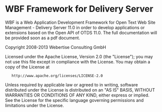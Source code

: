 WBF Framework for Delivery Server 
=================================

WBF is a Web Application Development Framework for Open Text Web Site Management - 
Delivery Server 11.0 in order to develop applications or extensions based on the Open API 
of OTDS 11.0. The full documentation will be provided soon as a pdf document.

Copyright 2008-2013 Webertise Consulting GmbH

   Licensed under the Apache License, Version 2.0 (the "License");
   you may not use this file except in compliance with the License.
   You may obtain a copy of the License at

       http://www.apache.org/licenses/LICENSE-2.0

   Unless required by applicable law or agreed to in writing, software
   distributed under the License is distributed on an "AS IS" BASIS,
   WITHOUT WARRANTIES OR CONDITIONS OF ANY KIND, either express or implied.
   See the License for the specific language governing permissions and
   limitations under the License.